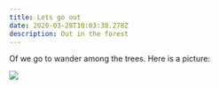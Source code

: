 ```yaml
---
title: Lets go out
date: 2020-03-28T10:03:38.278Z
description: Out in the forest
---
```

Of we go to wander among the trees. Here is a picture:

![](/images/campa_tinnsjon2.png)